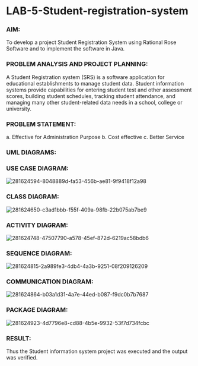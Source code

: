 # LAB-5-Student-registration-system
### AIM:
To develop a project Student Registration System using Rational Rose Software and to
implement the software in Java.
### PROBLEM ANALYSIS AND PROJECT PLANNING:
A Student Registration system (SRS) is a software application for educational
establishments to manage student data. Student information systems provide capabilities for
entering student test and other assessment scores, building student schedules, tracking student
attendance, and managing many other student-related data needs in a school, college or
university.
### PROBLEM STATEMENT:
a. Effective for Administration Purpose
b. Cost effective
c. Better Service
### UML DIAGRAMS:
### USE CASE DIAGRAM:
![281624594-8048889d-fa53-456b-ae81-9f9418f12a98](https://github.com/Aravindsamy04/LAB-5-Student-registration-system/assets/113497037/adbfa72d-f1dd-468f-970a-21e2426c84fa)

### CLASS DIAGRAM:
![281624650-c3ad1bbb-f55f-409a-98fb-22b075ab7be9](https://github.com/Aravindsamy04/LAB-5-Student-registration-system/assets/113497037/ee3e4c48-88ca-4511-9f70-133cd4336ee7)
### ACTIVITY DIAGRAM:
![281624748-47507790-a578-45ef-872d-6219ac58bdb6](https://github.com/Aravindsamy04/LAB-5-Student-registration-system/assets/113497037/cf54ce15-612c-4145-a2bb-2c46ef3fa343)
### SEQUENCE DIAGRAM:
![281624815-2a989fe3-4db4-4a3b-9251-08f209126209](https://github.com/Aravindsamy04/LAB-5-Student-registration-system/assets/113497037/ff2bdde8-db00-435a-b13a-5a5d779a62e4)

### COMMUNICATION DIAGRAM:

![281624864-b03a1d31-4a7e-44ed-b087-f9dc0b7b7687](https://github.com/Aravindsamy04/LAB-5-Student-registration-system/assets/113497037/2a8c308e-7e63-48e0-a410-ba3fc161a3f8)
### PACKAGE DIAGRAM:

![281624923-4d7796e8-cd88-4b5e-9932-53f7d734fcbc](https://github.com/Aravindsamy04/LAB-5-Student-registration-system/assets/113497037/b8ba689e-eeb3-4d7a-abae-b315315bd252)



### RESULT:
Thus the Student information system project was executed and the output was
verified.
